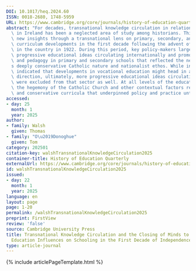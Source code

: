 ```yaml
---
DOI: 10.1017/heq.2024.60
ISSN: 0018-2680, 1748-5959
URL: https://www.cambridge.org/core/journals/history-of-education-quarterly/article/abs/transnational-knowledge-circulation-and-the-closing-of-minds-to-progressive-education-influences-on-schooling-in-the-first-decade-of-independence-in-ireland/120130C511A693349B876BCB3C4EAF92?utm_source=SFMC&utm_medium=email&utm_content=Article&utm_campaign=New%20Cambridge%20Alert%20-%20Articles&WT.mc_id=New%20Cambridge%20Alert%20-%20Articles
abstract: "For decades, transnational knowledge circulation in relation to schooling\
  \ in Ireland has been a neglected area of study among historians. This paper provides\
  \ new insights through a transnational lens on primary, secondary, and vocational\
  \ curriculum developments in the first decade following the advent of national independence\
  \ in the country in 1922. During this period, key policy-makers largely rejected\
  \ progressive educational ideas circulating internationally and promoted curricula\
  \ and pedagogy in primary and secondary schools that reflected the new nation\u2019\
  s deeply conservative Catholic nature and nationalist ethos. While initial signs\
  \ indicated that developments in vocational education might head in a different\
  \ direction, ultimately, more progressive educational ideas circulating internationally\
  \ were excluded from that sector as well. At all levels of the education system,\
  \ the hegemony of the Catholic Church and other contextual factors resulted in traditional\
  \ and conservative curricula that underpinned policy and practice until the 1960s."
accessed:
- day: 25
  month: 1
  year: 2025
author:
- family: Walsh
  given: Thomas
- family: "O\u2019Donoghue"
  given: Tom
category: 202501
citation-key: walshTransnationalKnowledgeCirculation2025
container-title: History of Education Quarterly
externalUrl: https://www.cambridge.org/core/journals/history-of-education-quarterly/article/abs/transnational-knowledge-circulation-and-the-closing-of-minds-to-progressive-education-influences-on-schooling-in-the-first-decade-of-independence-in-ireland/120130C511A693349B876BCB3C4EAF92?utm_source=SFMC&utm_medium=email&utm_content=Article&utm_campaign=New%20Cambridge%20Alert%20-%20Articles&WT.mc_id=New%20Cambridge%20Alert%20-%20Articles
id: walshTransnationalKnowledgeCirculation2025
issued:
- day: 22
  month: 1
  year: 2025
language: en
layout: page
page: 1-20
permalink: /walshTransnationalKnowledgeCirculation2025
preprint: FirstView
review: 'false'
source: Cambridge University Press
title: Transnational Knowledge Circulation and the Closing of Minds to Progressive
  Education Influences on Schooling in the First Decade of Independence in Ireland
type: article-journal
---
```

{% include articlePageTemplate.html %}